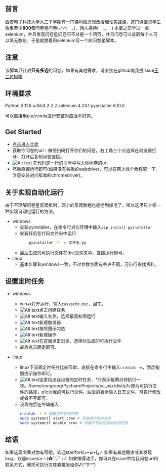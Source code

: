 ## 前言
西安电子科技大学大二下学期有一门课叫做思想政治理论实践课，这门课要求学生收集至少**800份**问卷星问卷(ノへ￣、)，诗人握持(￣_,￣ )
本着之前学过一点selenium，并且发现问卷星问卷只不过是一个网页，并且问卷可以设置每个人可以填无数份，于是就想着用selenium写一个刷问卷星脚本。

## 注意
该脚本只针对**只有多选**的问卷，如果有其他需求，请直接在github向我提issue[王兰花椒粉](https://github.com/WangLanHuaJiaoFen)

## 环境要求
Python                    3.11.8
urllib3                   2.2.2
selenium                  4.23.1
pyinstaller               6.10.0

可以直接用pip/conda进行安装对应版本的包。

## Get Started
- [点击进入仓库]()
- 获取你问卷的url：微信扫码打开你们的问卷，右上角三个点选择在浏览器打开，打开后复制问卷链接。
- ![Alt text](image.png)
  在代码这一行的引号中写入你问卷的url
- 然后直接运行即可(如果没有谷歌的webdriver，可以在网上找个教程配一下，注意安装对应版本的chromedriver)。

## 关于实现自动化运行
由于不理解问卷星反爬机制，网上的反爬教程也是老到掉毛了，所以这里只介绍一种实现自动化运行的方法。
- windows
  - 安装pyinstaller，在命令行对应环境中输入`pip install pyinstaller`
  - 安装好后在代码文件夹中运行
    ```bash
        pyinstaller -F -w 文件名.py
    ```
  - 最后生成的可执行文件在dist文件夹中，直接运行即可。
- linux
  - 基本步骤和windows一致，不过参数方面有些许不同，可自行查找资料。

## 设置定时任务
- windows
  - win+r打开运行，输入`taskschd.msc`，回车。
  - ![Alt text](image-1.png)点击创建任务
  - ![Alt text](image-2.png)输入名称，选择最高权限运行
  - ![Alt text](image-3.png)新建触发器
  - ![Alt text](image-4.png)按照图示勾选
  - ![Alt text](image-5.png)新建操作
  - ![Alt text](image-6.png)在这里点击浏览，选择你生成的可执行文件
  - 最后点击确定即可。

- linux
  - linux下设置定时任务比较简单，直接在命令行中输入`crontab -e`，然后按照提示操作即可。
  - ![Alt text](image-7.png)这里给出我设置的定时任务，*/2表示每两分钟执行一次。/home/rongrong/PycharmProjects/pc_wjx/dist/p1c即为可执行文件的路径，p1c为我的可执行文件。后面的表示输入日志文件，可自行修改或者不写即可。
  - 设置完后在终端输入
    ```bash
    crontab -l # 查看定时任务列表
    sudo systemctl start cron # 开始执行定时任务
    sudo systemctl enable cron # 设置开机自动启动定时任务
    ```

## 结语
如果这篇文章对你有帮助，欢迎star/fork(๑•̀ㅂ•́)و✧
如果有其他需求或者发现bug，欢迎issue/prヽ(✿ﾟ▽ﾟ)ノ
如果懒得动手，你可以在issue中给我问卷url和联系方式，我把可执行文件直接发给你♪(^∇^*)
